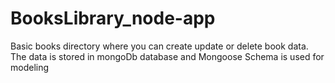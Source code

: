 # BooksLibrary_node-app
Basic books directory where you can create update or delete book data. The data is stored in mongoDb database and Mongoose Schema is used for modeling
